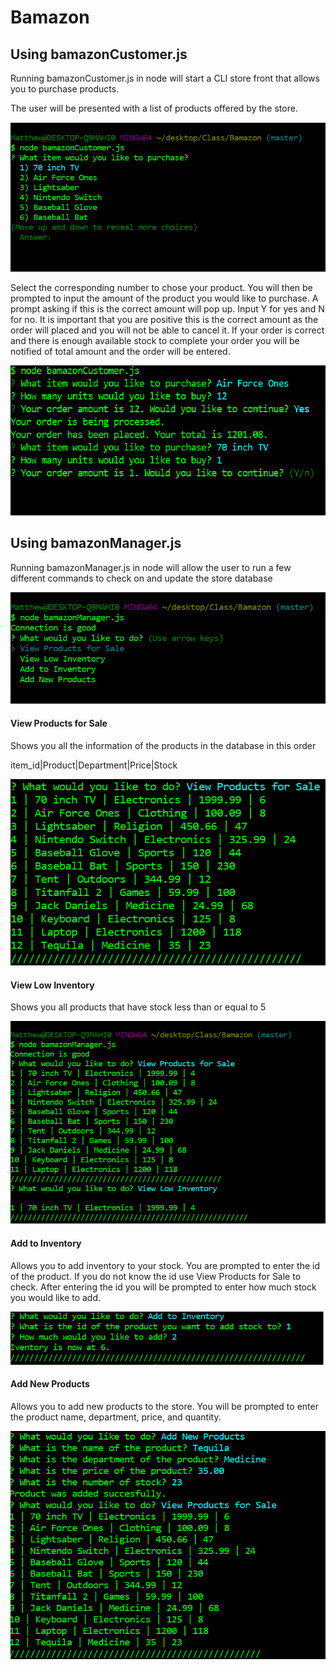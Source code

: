 # Bamazon




## Using bamazonCustomer.js

Running bamazonCustomer.js in node will start a CLI store front that allows you to purchase products.

The user will be presented with a list of products offered by the store.

![Bamazon1](/images/Bamazon1.png)

Select the corresponding number to chose your product.  You will then be prompted to input the amount of the product you would like to purchase. A prompt asking if this is the correct amount will pop up.  Input Y for yes and N for no. It is important that you are positive this is the correct amount as the order will placed and you will not be able to cancel it.  If your order is correct and there is enough available stock to complete your order you will be notified of total amount and the order will be entered.

![Bamazon2](/images/Bamazon2.png)

## Using bamazonManager.js

Running bamazonManager.js in node will allow the user to run a few different commands to check on and update the store database

![Bamazon3](/images/Bamazon3.png)

#### View Products for Sale

Shows you all the information of the products in the database in this order

item_id|Product|Department|Price|Stock

![Bamazon7](/images/Bamazon7.png)


#### View Low Inventory

Shows you all products that have stock less than or equal to 5

![Bamazon4](/images/Bamazon4.png)

#### Add to Inventory

Allows you to add inventory to your stock. You are prompted to enter the id of the product. If you do not know the id use View Products for Sale to check.  After entering the id you will be prompted to enter how much stock you would like to add.

![Bamazon5](/images/Bamazon5.png)

#### Add New Products

Allows you to add new products to the store.  You will be prompted to enter the product name, department, price, and quantity.

![Bamazon6](/images/Bamazon6.png)